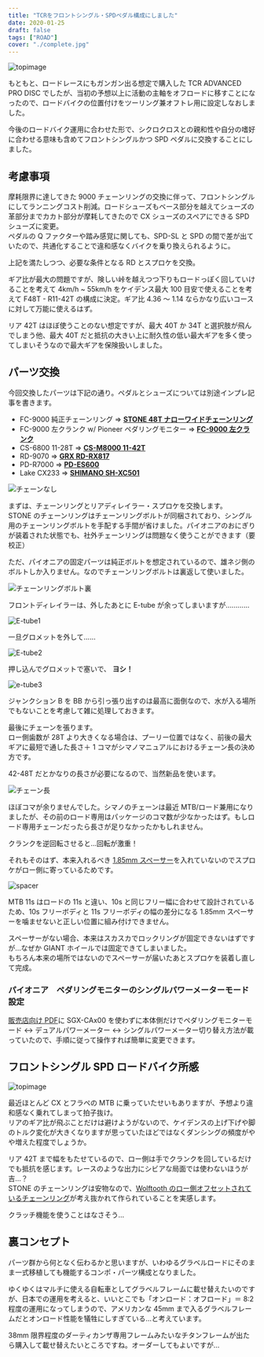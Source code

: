 ```yaml
---
title: "TCRをフロントシングル・SPDペダル構成にしました"
date: 2020-01-25
draft: false
tags: ["ROAD"]
cover: "./complete.jpg"
---
```


![topimage](./complete.jpg)

もともと、ロードレースにもガンガン出る想定で購入した TCR ADVANCED PRO DISC でしたが、当初の予想以上に活動の主軸をオフロードに移すことになったので、ロードバイクの位置付けをツーリング兼オフトレ用に設定しなおしました。

今後のロードバイク運用に合わせた形で、シクロクロスとの親和性や自分の嗜好に合わせる意味も含めてフロントシングルかつ SPD ペダルに交換することにしました。

## 考慮事項

摩耗限界に達してきた 9000 チェーンリングの交換に伴って、フロントシングルにしてランニングコスト削減。ロードシューズもベース部分を越えてシューズの革部分までカカト部分が摩耗してきたので CX シューズのスペアにできる SPD シューズに変更。  
ペダルの Q ファクターや踏み感覚に関しても、SPD-SL と SPD の間で差が出ていたので、共通化することで違和感なくバイクを乗り換えられるように。

上記を満たしつつ、必要な条件となる RD とスプロケを交換。

ギア比が最大の問題ですが、険しい峠を越えつつ下りもロードっぽく回していけることを考えて 4km/h ~ 55km/h をケイデンス最大 100 目安で使えることを考えて F48T - R11-42T の構成に決定。ギア比 4.36 ～ 1.14 ならかなり広いコースに対して万能に使えるはず。

リア 42T はほぼ使うことのない想定ですが、最大 40T か 34T と選択肢が飛んでしまう他、最大 40T だと抵抗の大きい上に耐久性の低い最大ギアを多く使ってしまいそうなので最大ギアを保険扱いしました。

## パーツ交換

今回交換したパーツは下記の通り。ペダルとシューズについては別途インプレ記事を書きます。

- FC-9000 純正チェーンリング => **[STONE 48T ナローワイドチェーンリング](https://www.ebay.com/itm/Circle-BCD110-Bicycle-Single-Chainring-Narrow-Wide-For-Shimano-5800-6800/254259238644)**
- FC-9000 左クランク w/ Pioneer ペダリングモニター => **[FC-9000 左クランク](https://amzn.to/37tVS30)**
- CS-6800 11-28T => **[CS-M8000 11-42T](https://amzn.to/2vnY4uH)**
- RD-9070 => **[GRX RD-RX817](https://amzn.to/2GliwhX)**
- PD-R7000 => **[PD-ES600](https://amzn.to/2TW85cP)**
- Lake CX233 => **[SHIMANO SH-XC501](https://amzn.to/2RtZbBL)**

![チェーンなし](./nonchain.jpg)

まずは、チェーンリングとリアディレイラー・スプロケを交換します。  
STONE のチェーンリングはチェーンリングボルトが同梱されており、シングル用のチェーンリングボルトを手配する手間が省けました。パイオニアのおにぎりが装着された状態でも、社外チェーンリングは問題なく使うことができます（要校正）

ただ、パイオニアの固定パーツは純正ボルトを想定されているので、雄ネジ側のボルトしか入りません。なのでチェーンリングボルトは裏返して使いました。

![チェーンリングボルト裏](./chainring_reverse.jpg)

フロントディレイラーは、外したあとに E-tube が余ってしまいますが…………

![E-tube1](./di2_1.jpg)

一旦グロメットを外して……

![E-tube2](./di2_2.jpg)

押し込んでグロメットで塞いで、 **ヨシ！**

![e-tube3](./di2_3.jpg)

ジャンクション B を BB から引っ張り出すのは最高に面倒なので、水が入る場所でもないことを考慮して雑に処理しておきます。

最後にチェーンを張ります。  
ロー側歯数が 28T より大きくなる場合は、プーリー位置ではなく、前後の最大ギアに最短で通した長さ＋ 1 コマがシマノマニュアルにおけるチェーン長の決め方です。

42-48T だとかなりの長さが必要になるので、当然新品を使います。

![チェーン長](./exchain.jpg)

ほぼコマが余りませんでした。シマノのチェーンは最近 MTB/ロード兼用になりましたが、その前のロード専用はパッケージのコマ数が少なかったはず。もしロード専用チェーンだったら長さが足りなかったかもしれません。

クランクを逆回転させると…回転が激重！

それもそのはず、本来入れるべき [1.85mm スペーサー](https://amzn.to/30TYp43)を入れていないのでスプロケがロー側に寄っているためです。

![spacer](./185spacer.jpg)

MTB 11s はロードの 11s と違い、10s と同じフリー幅に合わせて設計されているため、10s フリーボディと 11s フリーボディの幅の差分になる 1.85mm スペーサーを噛ませないと正しい位置に組み付けできません。

スペーサーがない場合、本来はスカスカでロックリングが固定できないはずですが…なぜか GIANT ホイールでは固定できてしまいました。  
もちろん本来の場所ではないのでスペーサーが届いたあとスプロケを装着し直して完成。

### パイオニア　ペダリングモニターのシングルパワーメーターモード設定

[販売店向け PDF](http://pioneer-cyclesports.com/jp/support/products/manual/SGY-PM910H2HLHR_Manual_for_dealers_jp.pdf)に SGX-CAx00 を使わずに本体側だけでペダリングモニターモード ↔ デュアルパワーメーター ↔ シングルパワーメーター切り替え方法が載っていたので、手順に従って操作すれば簡単に変更できます。

## フロントシングル SPD ロードバイク所感

![topimage](./complete.jpg)

最近ほとんど CX とフラペの MTB に乗っていたせいもありますが、予想より違和感なく乗れてしまって拍子抜け。  
リアのギア比が飛ぶことだけは避けようがないので、ケイデンスの上げ下げや脚のトルク変化が大きくなりますが思っていたほどではなくダンシングの頻度がやや増えた程度でしょうか。

リア 42T まで幅をもたせているので、ロー側は手でクランクを回しているだけでも抵抗を感じます。レースのような出力にシビアな局面では使わないほうが吉…？  
STONE のチェーンリングは安物なので、[Wolftooth のロー側オフセットされているチェーンリング](https://amzn.to/2vht8Ms)が考え抜かれて作られていることを実感します。

クラッチ機能を使うことはなさそう…

## 裏コンセプト

パーツ群から何となく伝わるかと思いますが、いわゆるグラベルロードにそのまま一式移植しても機能するコンポ・パーツ構成となりました。

ゆくゆくはマルチに使える自転車としてグラベルフレームに載せ替えたいのですが、日本での運用を考えると、いいとこでも「オンロード：オフロード」＝ 8:2 程度の運用になってしまうので、アメリカンな 45mm まで入るグラベルフレームだとオンロード性能を犠牲にしすぎている…と考えています。

38mm 限界程度のダーティカンザ専用フレームみたいなチタンフレームが出たら購入して載せ替えたいところですね。オーダーしてもよいですが…

<linkBox isAmazonLink url="http://www.amazon.co.jp/exec/obidos/ASIN/B07RRPKB5D/gensobunya-22/ref=nosim/" />

